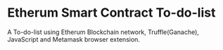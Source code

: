 # Etherum Smart Contract To-do-list

A To-do-list using Etherum Blockchain network, Truffle(Ganache), JavaScript and Metamask browser extension.
